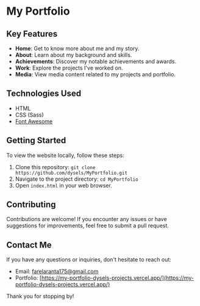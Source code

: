 # My Portfolio

## Key Features
- **Home**: Get to know more about me and my story.
- **About**: Learn about my background and skills.
- **Achievements**: Discover my notable achievements and awards.
- **Work**: Explore the projects I've worked on.
- **Media**: View media content related to my projects and portfolio.

## Technologies Used

- HTML
- CSS (Sass)
- [Font Awesome](https://fontawesome.com/)

## Getting Started

To view the website locally, follow these steps:

1. Clone this repository: `git clone https://github.com/dysels/MyPortfolio.git`
2. Navigate to the project directory: `cd MyPortfolio`
3. Open `index.html` in your web browser.

## Contributing

Contributions are welcome! If you encounter any issues or have suggestions for improvements, feel free to submit a pull request.

## Contact Me

If you have any questions or inquiries, don't hesitate to reach out:

- Email: farelaranta175@gmail.com
- Portfolio: [https://my-portfolio-dysels-projects.vercel.app/](https://my-portfolio-dysels-projects.vercel.app/)

Thank you for stopping by!
